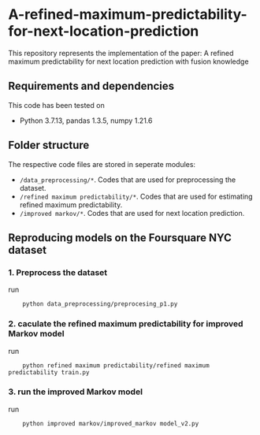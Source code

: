 # A-refined-maximum-predictability-for-next-location-prediction
This repository represents the implementation of the paper: A refined maximum predictability for next location prediction with fusion knowledge

## Requirements and dependencies
This code has been tested on
- Python 3.7.13, pandas 1.3.5, numpy 1.21.6

## Folder structure
The respective code files are stored in seperate modules:
- `/data_preprocessing/*`. Codes that are used for preprocessing the dataset.
- `/refined maximum predictability/*`. Codes that are used for estimating refined maximum predictability.  
- `/improved markov/*`. Codes that are used for next location prediction. 

## Reproducing models on the Foursquare NYC dataset
### 1. Preprocess the dataset
run 
```shell
    python data_preprocessing/preprocesing_p1.py
```

### 2. caculate the refined maximum predictability for improved Markov model
run 
```shell
    python refined maximum predictability/refined maximum predictability train.py
```

### 3. run the improved Markov model
run 
```shell
    python improved markov/improved_markov model_v2.py
```
